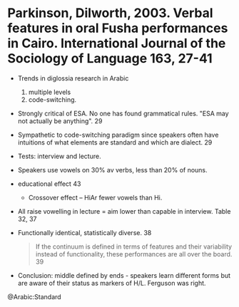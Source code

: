 # Parkinson, Dilworth, 2003. Verbal features in oral Fusha performances in Cairo. International Journal of the Sociology of Language 163, 27-41

- Trends in diglossia research in Arabic
  1. multiple levels
  2. code-switching.

- Strongly critical of ESA. No one has found grammatical rules. "ESA may not actually be anything". 29

- Sympathetic to code-switching paradigm since speakers often have intuitions of what elements are standard and which are dialect. 29

- Tests: interview and lecture.

- Speakers use vowels on 30% av verbs, less than 20% of nouns.

- educational effect 43
  - Crossover effect – HiAr fewer vowels than Hi.

- All raise vowelling in lecture = aim lower than capable in interview. Table 32, 37

- Functionally identical, statistically diverse. 38 

  > If the continuum is defined in terms of features and their variability instead of functionality, these performances are all over the board. 39

- Conclusion: middle defined by ends - speakers learn different forms but are aware of their status as markers of H/L. Ferguson was right.

@Arabic:Standard
